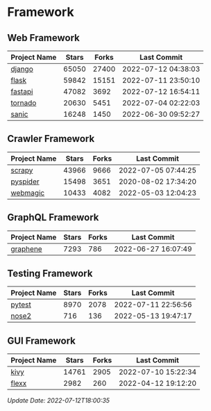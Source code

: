 # Framework

## Web Framework
| Project Name | Stars | Forks | Last Commit |
| ------------ | ----- | ----- | ----------- |
| [django](https://github.com/django/django) | 65050 | 27400 | 2022-07-12 04:38:03 |
| [flask](https://github.com/pallets/flask) | 59842 | 15151 | 2022-07-11 23:50:10 |
| [fastapi](https://github.com/tiangolo/fastapi) | 47082 | 3692 | 2022-07-12 16:54:11 |
| [tornado](https://github.com/tornadoweb/tornado) | 20630 | 5451 | 2022-07-04 02:22:03 |
| [sanic](https://github.com/sanic-org/sanic) | 16248 | 1450 | 2022-06-30 09:52:27 |

## Crawler Framework
| Project Name | Stars | Forks | Last Commit |
| ------------ | ----- | ----- | ----------- |
| [scrapy](https://github.com/scrapy/scrapy) | 43966 | 9666 | 2022-07-05 07:44:25 |
| [pyspider](https://github.com/binux/pyspider) | 15498 | 3651 | 2020-08-02 17:34:20 |
| [webmagic](https://github.com/code4craft/webmagic) | 10433 | 4082 | 2022-05-03 12:04:23 |

## GraphQL Framework
| Project Name | Stars | Forks | Last Commit |
| ------------ | ----- | ----- | ----------- |
| [graphene](https://github.com/graphql-python/graphene) | 7293 | 786 | 2022-06-27 16:07:49 |

## Testing Framework
| Project Name | Stars | Forks | Last Commit |
| ------------ | ----- | ----- | ----------- |
| [pytest](https://github.com/pytest-dev/pytest) | 8970 | 2078 | 2022-07-11 22:56:56 |
| [nose2](https://github.com/nose-devs/nose2) | 716 | 136 | 2022-05-13 19:47:17 |

## GUI Framework
| Project Name | Stars | Forks | Last Commit |
| ------------ | ----- | ----- | ----------- |
| [kivy](https://github.com/kivy/kivy) | 14761 | 2905 | 2022-07-10 15:22:34 |
| [flexx](https://github.com/flexxui/flexx) | 2982 | 260 | 2022-04-12 19:12:20 |

*Update Date: 2022-07-12T18:00:35*
